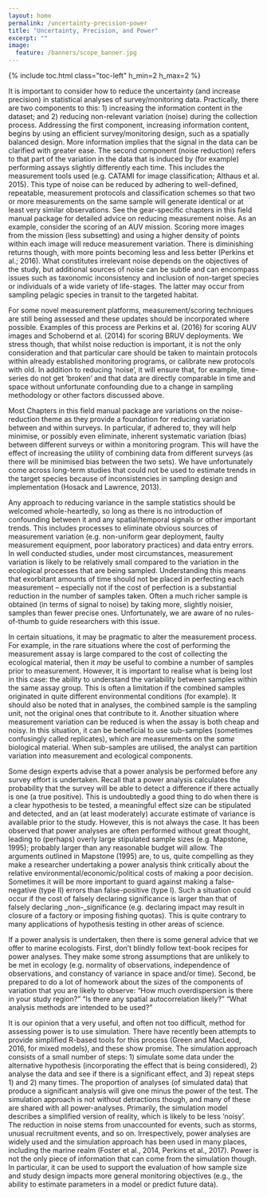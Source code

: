 ```yaml
---
layout: home
permalink: /uncertainty-precision-power
title: "Uncertainty, Precision, and Power"
excerpt: ""
image:
  feature: /banners/scope_banner.jpg
---
```

{% include toc.html class="toc-left" h_min=2 h_max=2 %}

It is important to consider how to reduce the uncertainty (and increase precision) in statistical analyses of survey/monitoring data. Practically, there are two components to this: 1) increasing the information content in the dataset; and 2) reducing non-relevant variation (noise) during the collection process. Addressing the first component, increasing information content, begins by using an efficient survey/monitoring design, such as a spatially balanced design. More information implies that the signal in the data can be clarified with greater ease. The second component (noise reduction) refers to that part of the variation in the data that is induced by (for example) performing assays slightly differently each time. This includes the measurement tools used (e.g. CATAMI for image classification; Althaus et al. 2015). This type of noise can be reduced by adhering to well-defined, repeatable, measurement protocols and classification schemes so that two or more measurements on the same sample will generate identical or at least very similar observations. See the gear-specific chapters in this field manual package for detailed advice on reducing measurement noise. As an example, consider the scoring of an AUV mission. Scoring more images from the mission (less subsetting) and using a higher density of points within each image will reduce measurement variation. There is diminishing returns though, with more points becoming less and less better (Perkins et al.; 2016). What constitutes irrelevant noise depends on the objectives of the study, but additional sources of noise can be subtle and can encompass issues such as taxonomic inconsistency and inclusion of non-target species or individuals of a wide variety of life-stages. The latter may occur from sampling pelagic species in transit to the targeted habitat. 

For some novel measurement platforms, measurement/scoring techniques are still being assessed and these updates should be incorporated where possible. Examples of this process are Perkins et al. (2016) for scoring AUV images and Schobernd et al. (2014) for scoring BRUV deployments. We stress though, that whilst noise reduction is important, it is not the only consideration and that particular care should be taken to maintain protocols within already established monitoring programs, or calibrate new protocols with old. In addition to reducing ‘noise’, it will ensure that, for example, time-series do not get ‘broken’ and that data are directly comparable in time and space without unfortunate confounding due to a change in sampling methodology or other factors discussed above.

Most Chapters in this field manual package are variations on the noise-reduction theme as they provide a foundation for reducing variation between and within surveys. In particular, if adhered to, they will help minimise, or possibly even eliminate, inherent systematic variation (bias) between different surveys or within a monitoring program. This will have the effect of increasing the utility of combining data from different surveys (as there will be minimised bias between the two sets). We have unfortunately come across long-term studies that could not be used to estimate trends in the target species because of inconsistencies in sampling design and implementation (Hosack and Lawrence, 2013).

Any approach to reducing variance in the sample statistics should be welcomed whole-heartedly, so long as there is no introduction of confounding between it and any spatial/temporal signals or other important trends. This includes processes to eliminate obvious sources of measurement variation (e.g. non-uniform gear deployment, faulty measurement equipment, poor laboratory practices) and data entry errors. In well conducted studies, under most circumstances, measurement variation is likely to be relatively small compared to the variation in the ecological processes that are being sampled. Understanding this means that exorbitant amounts of time should not be placed in perfecting each measurement – especially not if the cost of perfection is a substantial reduction in the number of samples taken. Often a much richer sample is obtained (in terms of signal to noise) by taking more, slightly noisier, samples than fewer precise ones. Unfortunately, we are aware of no rules-of-thumb to guide researchers with this issue. 

In certain situations, it may be pragmatic to alter the measurement process.  For example, in the rare situations where the cost of performing the measurement assay is large compared to the cost of collecting the ecological material, then it _may_ be useful to combine a number of samples prior to measurement. However, it is important to realise what is being lost in this case: the ability to understand the variability between samples within the same assay group. This is often a limitation if the combined samples originated in quite different environmental conditions (for example). It should also be noted that in analyses, the combined sample is the sampling unit, not the original ones that contribute to it. Another situation where measurement variation can be reduced is when the assay is both cheap and noisy. In this situation, it can be beneficial to use sub-samples (sometimes confusingly called replicates), which are measurements on the _same_ biological material. When sub-samples are utilised, the analyst can partition variation into measurement and ecological components.

Some design experts advise that a power analysis be performed before any survey effort is undertaken. Recall that a power analysis calculates the probability that the survey will be able to detect a difference if there actually is one (a true positive). This is undoubtedly a good thing to do when there is a clear hypothesis to be tested, a meaningful effect size can be stipulated and detected, and an (at least moderately) accurate estimate of variance is available prior to the study. However, this is not always the case. It has been observed that power analyses are often performed without great thought, leading to (perhaps) overly large stipulated sample sizes (e.g. Mapstone, 1995); probably larger than any reasonable budget will allow. The arguments outlined in Mapstone (1995) are, to us, quite compelling as they make a researcher undertaking a power analysis think critically about the relative environmental/economic/political costs of making a poor decision. Sometimes it will be more important to guard against making a false-negative (type II) errors than false-positive (type I). Such a situation could occur if the cost of falsely declaring significance is larger than that of falsely declaring _non-_significance (e.g. declaring impact may result in closure of a factory or imposing fishing quotas). This is quite contrary to many applications of hypothesis testing in other areas of science. 

If a power analysis is undertaken, then there is some general advice that we offer to marine ecologists. First, don’t blindly follow text-book recipes for power analyses. They make some strong assumptions that are unlikely to be met in ecology (e.g. normality of observations, independence of observations, and constancy of variance in space and/or time). Second, be prepared to do a lot of homework about the sizes of the components of variation that you are likely to observe: “How much overdispersion is there in your study region?” “Is there any spatial autocorrelation likely?” “What analysis methods are intended to be used?” 

It is our opinion that a very useful, and often not too difficult, method for assessing power is to use simulation. There have recently been attempts to provide simplified R-based tools for this process (Green and MacLeod, 2016, for mixed models), and these show promise. The simulation approach consists of a small number of steps: 1) simulate some data under the alternative hypothesis (incorporating the effect that is being considered), 2) analyse the data and see if there is a significant effect, and 3) repeat steps 1) and 2) many times. The proportion of analyses (of simulated data) that produce a significant analysis will give one minus the power of the test. The simulation approach is not without detractions though, and many of these are shared with all power-analyses. Primarily, the simulation model describes a simplified version of reality, which is likely to be less ‘noisy’. The reduction in noise stems from unaccounted for events, such as storms, unusual recruitment events, and so on. Irrespectively, power analyses are widely used and the simulation approach has been used in many places, including the marine realm (Foster et al., 2014, Perkins et al., 2017). Power is not the only piece of information that can come from the simulation though. In particular, it can be used to support the evaluation of how sample size and study design impacts more general monitoring objectives (e.g., the ability to estimate parameters in a model or predict future data).